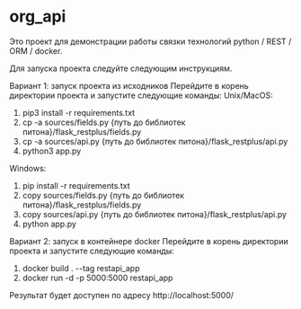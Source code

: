 # org_api
Это проект для демонстрации работы связки технологий python / REST / ORM / docker.

Для запуска проекта следуйте следующим инструкциям.

Вариант 1: запуск проекта из исходников
Перейдите в корень директории проекта и запустите следующие команды:
Unix/MacOS:
  1. pip3 install -r requirements.txt
  2. cp -a sources/fields.py {путь до библиотек питона}/flask_restplus/fields.py
  3. cp -a sources/api.py {путь до библиотек питона}/flask_restplus/api.py
  4. python3 app.py

Windows:
  1. pip install -r requirements.txt
  2. copy sources/fields.py {путь до библиотек питона}/flask_restplus/fields.py
  3. copy sources/api.py {путь до библиотек питона}/flask_restplus/api.py
  4. python app.py

Вариант 2: запуск в контейнере docker
Перейдите в корень директории проекта и запустите следующие команды:
  1. docker build . --tag restapi_app
  2. docker run -d -p 5000:5000 restapi_app

Результат будет доступен по адресу http://localhost:5000/
